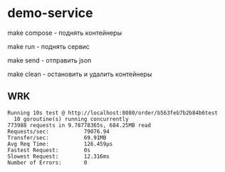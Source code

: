 # demo-service

make compose - поднять контейнеры

make run - поднять сервис

make send - отправить json

make clean - остановить и удалить контейнеры

## WRK
```
Running 10s test @ http://localhost:8080/order/b563feb7b2b84b6test
  10 goroutine(s) running concurrently
773988 requests in 9.78778365s, 684.25MB read
Requests/sec:           79076.94
Transfer/sec:           69.91MB
Avg Req Time:           126.459µs
Fastest Request:        0s
Slowest Request:        12.316ms
Number of Errors:       0
```
